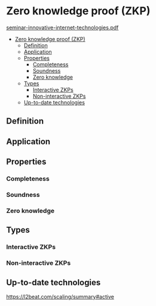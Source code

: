 # Zero knowledge proof (ZKP)
[seminar-innovative-internet-technologies.pdf](../articles/seminar-innovative-internet-technologies/NET-2022-07-1_08.pdf)

<!-- TOC -->
* [Zero knowledge proof (ZKP)](#zero-knowledge-proof--zkp-)
  * [Definition](#definition)
  * [Application](#application)
  * [Properties](#properties)
    * [Completeness](#completeness)
    * [Soundness](#soundness)
    * [Zero knowledge](#zero-knowledge)
  * [Types](#types)
    * [Interactive ZKPs](#interactive-zkps)
    * [Non-interactive ZKPs](#non-interactive-zkps)
  * [Up-to-date technologies](#up-to-date-technologies)
<!-- TOC -->

## Definition

## Application

## Properties
### Completeness

### Soundness

### Zero knowledge

## Types

### Interactive ZKPs

### Non-interactive ZKPs

## Up-to-date technologies
https://l2beat.com/scaling/summary#active